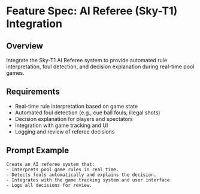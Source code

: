 # Feature Spec: AI Referee (Sky-T1) Integration

## Overview

Integrate the Sky-T1 AI Referee system to provide automated rule interpretation, foul detection, and decision explanation during real-time pool games.

## Requirements

- Real-time rule interpretation based on game state
- Automated foul detection (e.g., cue ball fouls, illegal shots)
- Decision explanation for players and spectators
- Integration with game tracking and UI
- Logging and review of referee decisions

## Prompt Example

```
Create an AI referee system that:
- Interprets pool game rules in real time.
- Detects fouls automatically and explains the decision.
- Integrates with the game tracking system and user interface.
- Logs all decisions for review.
```

